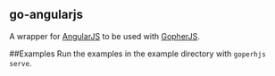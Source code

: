 go-angularjs
------------
A wrapper for [AngularJS](http://angularjs.org) to be used with [GopherJS](https://github.com/gopherjs/gopherjs).


##Examples
Run the examples in the example directory with `goperhjs serve`.